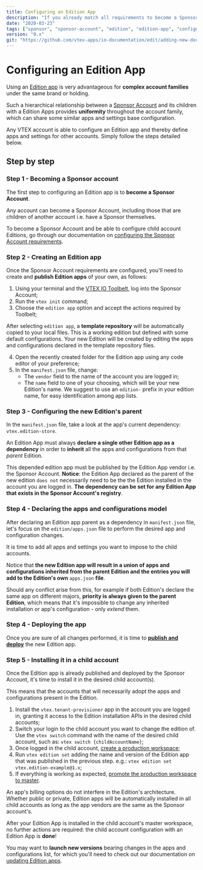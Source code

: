 ```yaml
---
title: Configuring an Edition App
description: "If you already match all requirements to become a Sponsor Account, learn now how to configure your own Edition Apps for child accounts!"
date: "2020-03-23"
tags: ["sponsor", "sponsor-account", "edition", "edition-app", "configure", "configuring"]
version: "0.x"
git: "https://github.com/vtex-apps/io-documentation/edit/adding-new-docs/docs/en/Recipes/development/configuring-an-edition-app.md"
---
```


# Configuring an Edition App

Using an [Edition app](https://vtex.io/docs/concepts/edition-app) is very advantageous for **complex account families** under the same brand or holding.

Such a hierarchical relationship between a [Sponsor Account](https://vtex.io/docs/concepts/sponsor-account) and its children with a Edition Apps provides **uniformity** throughout the account family, which can share some similar apps and settings base configuration.

Any VTEX account is able to configure an Edition app and thereby define apps and settings for other accounts. Simply follow the steps detailed below. 

## Step by step

### Step 1 - Becoming a Sponsor account

The first step to configuring an Edition app is to **become a Sponsor Account**.

Any account can become a Sponsor Account, including those that are children of another account i.e. have a Sponsor themselves.

To become a Sponsor Account and be able to configure child account Editions, go through our documentation on [configuring the Sponsor Account requirements](https://vtex.io/docs/recipes/development/configuring-the-sponsor-account-requirements).

### Step 2 - Creating an Edition app

Once the Sponsor Account requirements are configured, you'll need to create and **publish Edition apps** of your own, as follows:

1. Using your terminal and the [VTEX IO Toolbelt](https://vtex.io/docs/recipes/development/vtex-io-cli-installment-and-command-reference), log into the Sponsor Account;
2. Run the `vtex init` command;
3. Choose the `edition app` option and accept the actions required by Toolbelt;

<div class="alert alert-info">
After selecting <code>edition app</code>, a <b>template repository</b> will be automatically copied to your local files. This is a working edition but defined with some default configurations. Your new Edition will be created by editing the apps and configurations declared in the template repository files.
</div>

4. Open the recently created folder for the Edition app using any code editor of your preference;
5. In the `manifest.json` file, change:
   - The `vendor` field to the name of the account you are logged in;
   - The `name` field to one of your choosing, which will be your new Edition's name. We suggest to use an `edition-` prefix in your edition name, for easy identification among app lists.

### Step 3 - Configuring the new Edition's parent

In the `manifest.json` file, take a look at the app's current dependency: `vtex.edition-store`.

An Edition App must always **declare a single other Edition app as a dependency** in order to **inherit** all the apps and configurations from that *parent* Edition.

<div class="alert alert-info">
This depended edition app must be published by the Edition App vendor i.e. the Sponsor Account. <b>Notice</b>: the Edition App declared as the parent of the new edition <code>does not</code> necessarily need to be the the Edition installed in the account you are logged in. <b>The dependency can be set for any Edition App that exists in the Sponsor Account's registry</b>.
</div>

### Step 4 - Declaring the apps and configurations model

After declaring an Edition app parent as a dependency in `manifest.json` file, let's focus on the `edition/apps.json` file to perform the desired app and configuration changes.

It is time to add all apps and settings you want to impose to the child accounts. 

Notice that **the new Edition app will result in a union of apps and configurations inherited from the parent Edition and the entries you will add to the Edition's own** `apps.json` **file**.

Should any conflict arise from this, for example if both Edition's declare the same app on different majors, **priority is always given to the parent Edition**, which means that it's impossible to change any inherited installation or app's configuration - only *extend* them.

### Step 4 - Deploying the app

Once you are sure of all changes performed, it is time to [**publish and deploy**](https://vtex.io/docs/recipes/store/publishing-an-app) the new Edition app.

### Step 5 - Installing it in a child account

Once the Edition app is already published and deployed by the Sponsor Account, it's time to install it in the desired child account(s). 

This means that the accounts that will necessarily adopt the apps and configurations present in the Edition.

1. Install the `vtex.tenant-provisioner` app in the account you are logged in, granting it access to the Edition installation APIs in the desired child accounts;
2. Switch your login to the child account you want to change the edition of. Use the `vtex switch` command with the name of the desired child account, such as: `vtex switch {childAccountName}`;
3. Once logged in the child account, [create a production workspace](https://vtex.io/docs/recipes/development/creating-a-production-workspace);
4. Run `vtex edition set` adding the name and version of the Edition app that was published in the previous step. e.g.: `vtex edition set vtex.edition-example@1.x`;
5. If everything is working as expected, [promote the production workspace to master](https://vtex.io/docs/recipes/development/promoting-a-workspace-to-master).

<div class="alert alert-info">
An app's billing options do not interfere in the Edition's architecture. Whether public or private, Edition apps will be automatically installed in all child accounts as long as the app vendors are the same as the Sponsor account's.
</div>

After your Edition App is installed in the child account's master workspace, no further actions are required: the child account configuration with an Edition App is **done**!

You may want to **launch new versions** bearing changes in the apps and configurations list, for which you'll need to check out our documentation on [updating Edition apps](https://vtex.io/docs/recipes/development/updating-edition-apps).
